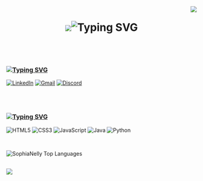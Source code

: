 <img align="right" src="https://visitor-badge.laobi.icu/badge?page_id=SophiaNelly.SophiaNelly" />

<h1 align="center"> 
  <img src="https://readme-typing-svg.herokuapp.com/?
 </h1>


[![Typing SVG](https://readme-typing-svg.herokuapp.com?font=Fira+Code&weight=150&size=35&duration=1500&pause=1000&color=3C2264&center=true&vCenter=true&random=false&width=500&height=70&lines=Hi%2C+i'm+Sophia+o%2F+;I'm+19+yo+++++++++++++++++++++++++++++++++;Welcome+to+my+Github+profile%E2%9D%A4%EF%B8%8F;I'm+software+engineering+student)](https://git.io/typing-svg)

<br>

### [![Typing SVG](https://readme-typing-svg.herokuapp.com?font=Fira+Code&duration=1500&pause=1000&color=F5F7F4&random=false&width=435&lines=How+to+reach+me)](https://git.io/typing-svg)
[![LinkedIn](https://img.shields.io/badge/LinkedIn-0077B5?style=for-the-badge&logo=linkedin&logoColor=white)](https://www.linkedin.com/in/sophia-baldeon-6a6783237/)   [![Gmail](https://img.shields.io/badge/Gmail-D14836?style=for-the-badge&logo=gmail&logoColor=white)](mailto:sophianellylb@gmail.com)   [![Discord](https://img.shields.io/badge/Discord-7289DA?style=for-the-badge&logo=discord&logoColor=white)](https://discord.com/invite/N8dQn8BJ) 

<br>

<div aling="center">
  
</div>

<br>

### [![Typing SVG](https://readme-typing-svg.herokuapp.com?font=Fira+Code&duration=1500&pause=1000&color=F5F7F4&random=false&width=435&lines=My+skills)](https://git.io/typing-svg)
![HTML5](https://img.shields.io/badge/HTML5-E34F26?style=for-the-badge&logo=html5&logoColor=white) 
![CSS3](https://img.shields.io/badge/CSS3-1572B6?style=for-the-badge&logo=css3&logoColor=white) 
![JavaScript](https://img.shields.io/badge/JavaScript-F7DF1E?style=for-the-badge&logo=javascript&logoColor=black) 
![Java](https://img.shields.io/badge/java-%23ED8B00.svg?style=for-the-badge&logo=openjdk&logoColor=white) 
![Python](https://img.shields.io/badge/python-3670A0?style=for-the-badge&logo=python&logoColor=ffdd54)


<br>

![SophiaNelly Top Languages](https://github-readme-stats.vercel.app/api/top-langs/?username=SophiaNelly&theme=midnight-purple&show_icons=true&hide_border=true&layout=compact)

<br>

<img align="rigth" src="https://github.com/SophiaNelly/SophiaNelly/assets/141098153/2876d5d3-1cc8-4f15-96b5-c8317648b918"/> 

